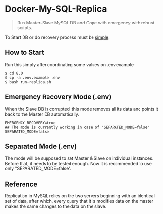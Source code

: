 # Docker-My-SQL-Replica

> Run Master-Slave MySQL DB and Cope with emergency with robust scripts.  

To Start DB or do recovery process must be [simple](https://github.com/Andrew-Kang-G/my-sql-replica).

## How to Start

Run this simply after coordinating some values on .env.example

```
$ cd 8.0
$ cp -a .env.example .env
$ bash run-replica.sh
```

## Emergency Recovery Mode (.env)

When the Slave DB is corrupted, this mode removes all its data and points it back to the Master DB automatically.

```
EMERGENCY_RECOVERY=true
## The mode is currently working in case of "SEPARATED_MODE=false"
SEPARATED_MODE=false
```

## Separated Mode (.env)

The mode will be supposed to set Master & Slave on individual instances. Before that, it needs to be tested enough. Now it is recommended to use only "SEPARATED_MODE=false".

## Reference 
Replication in MySQL relies on the two servers beginning with an identical set of data, after which, every query that it is modifies data on the master makes the same changes to the data on the slave.